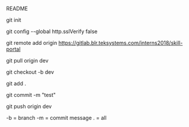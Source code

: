 README

git init

git config --global http.sslVerify false

git remote add origin https://gitlab.blr.teksystems.com/interns2018/skill-portal

git pull origin dev

git checkout -b dev

git add .

git commit -m "test"

git push origin dev



-b = branch
-m = commit message
. = all